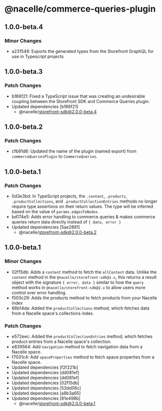 # @nacelle/commerce-queries-plugin

## 1.0.0-beta.4

### Minor Changes

- a231548: Exports the generated types from the Storefront GraphQL for use in Typescript projects

## 1.0.0-beta.3

### Patch Changes

- b166f21: Fixed a TypeScript issue that was creating an undesirable coupling between the Storefront SDK and Commerce Queries plugin.
- Updated dependencies [b166f21]
  - @nacelle/storefront-sdk@2.0.0-beta.4

## 1.0.0-beta.2

### Patch Changes

- cfb91d6: Updated the name of the plugin (named export) from `commerceQueriesPlugin` to `CommerceQueries`.

## 1.0.0-beta.1

### Patch Changes

- 0d3e3bd: In TypeScript projects, the `.content`, `.products`, `.productCollections`, and `.productCollectionEntries` methods no longer require type assertions on their return values. The type will be inferred based on the value of `params.edgesToNodes`.
- bd174e5: Adds error handling to commerce queries & makes commerce queries return data directly instead of `{ data, error }`
- Updated dependencies [5ae2891]
  - @nacelle/storefront-sdk@2.0.0-beta.2

## 1.0.0-beta.1

### Minor Changes

- 02f15db: Adds a `content` method to fetch the `allContent` data. Unlike the `content` method in the `@nacelle/storefront-sdk@1.x`, this returns a result object with the signature `{ error, data }` similar to how the `query` method works in `@nacelle/storefront-sdk@2.x` to allow users more control over error handling.
- f503c29: Adds the products method to fetch products from your Nacelle index
- 66b14da: Added the `productCollections` method, which fetches data from a Nacelle space's collections index.

### Patch Changes

- e572eec: Added the `productCollectionEntries` method, which fetches product entries from a Nacelle space's collection.
- e839564: Add `navigation` method to fetch navigation data from a Nacelle space.
- f7031c4: Add `spaceProperties` method to fetch space properties from a Nacelle space.
- Updated dependencies [f2f221b]
- Updated dependencies [dd081ef]
- Updated dependencies [dd081ef]
- Updated dependencies [02f15db]
- Updated dependencies [53dd06c]
- Updated dependencies [a8b3a65]
- Updated dependencies [81e498b]
  - @nacelle/storefront-sdk@2.0.0-beta.1
